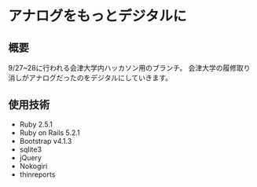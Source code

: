 # アナログをもっとデジタルに
## 概要
9/27~28に行われる会津大学内ハッカソン用のブランチ。
会津大学の履修取り消しがアナログだったのをデジタルにしていきます。

## 使用技術
- Ruby 2.5.1
- Ruby on Rails 5.2.1
- Bootstrap v4.1.3
- sqlite3
- jQuery
- Nokogiri
- thinreports
